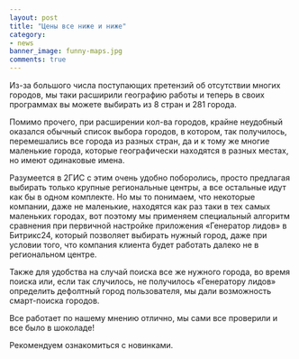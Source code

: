 ```yaml
---
layout: post
title: "Цены все ниже и ниже"
category: 
- news
banner_image: funny-maps.jpg
comments: true
---
```

Из-за большого числа поступающих претензий об отсутствии многих городов, мы таки расширили географию работы и теперь в своих программах вы можете выбирать из 8 стран и 281 города.

Помимо прочего, при расширении кол-ва городов, крайне неудобный оказался обычный список выбора городов, в котором, так получилось, перемешались все города из разных стран, да и к тому же многие маленькие города, которые географически находятся в разных местах, но имеют одинаковые имена.

Разумеется в 2ГИС с этим очень удобно поборолись, просто предлагая выбирать только крупные региональные центры, а все остальные идут как бы в одном комплекте. Но мы то понимаем, что некоторые компании, даже не маленькие, находятся как раз таки в тех самых маленьких городах, вот поэтому мы применяем специальный алгоритм сравнения при первичной настройке приложения «Генератор лидов» в Битрикс24, который позволяет выбирать нужный город, даже при условии того, что компания клиента будет работать далеко не в региональном центре.

Также для удобства на случай поиска все же нужного города, во время поиска или, если так случилось, не получилось «Генератору лидов» определить дефолтный город пользователя, мы дали возможность смарт-поиска городов.

Все работает по нашему мнению отлично, мы сами все проверили и все было в шоколаде!

Рекомендуем ознакомиться с новинками.